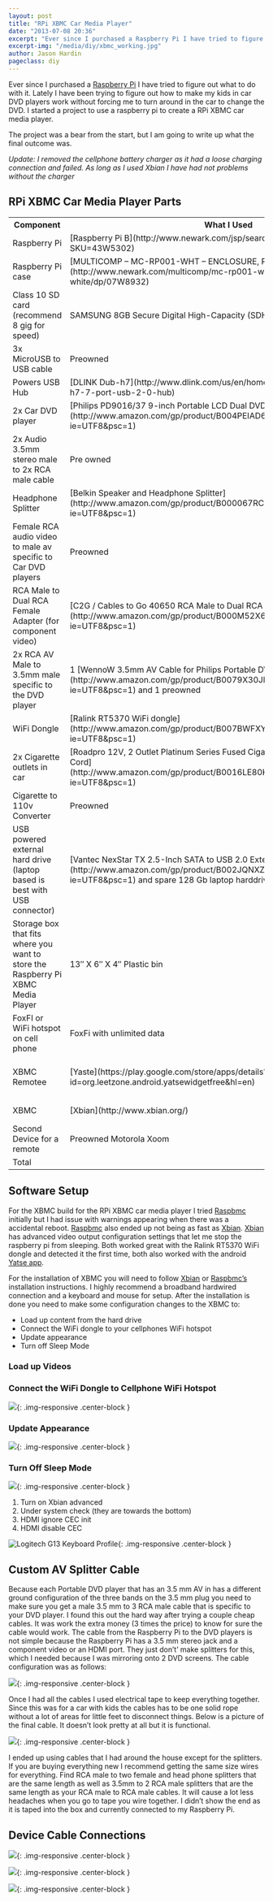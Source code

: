 ```yaml
---
layout: post
title: "RPi XBMC Car Media Player"
date: "2013-07-08 20:36"
excerpt: "Ever since I purchased a Raspberry Pi I have tried to figure out what to do with it. Lately I have been trying to figure out how to make my kids in car DVD players work without forcing me to turn around in the car to change the DVD. I started a project to use a raspberry pi to create a RPi XBMC car media player."
excerpt-img: "/media/diy/xbmc_working.jpg"
author: Jason Hardin
pageclass: diy
---
```


Ever since I purchased a [Raspberry Pi](http://www.raspberrypi.org/) I have tried to figure out what to do with it. Lately I have been trying to figure out how to make my kids in car DVD players work without forcing me to turn around in the car to change the DVD. I started a project to use a raspberry pi to create a RPi XBMC car media player.

The project was a bear from the start, but I am going to write up what the final outcome was.

*Update: I removed the cellphone battery charger as it had a loose charging connection and failed. As long as I used Xbian I have had not problems without the charger*

## RPi XBMC Car Media Player Parts

<table>
<tbody>
<tr>
<th>Component</th>
<th>What I Used</th>
<th>Price</th>
</tr>
<tr>
<td>Raspberry Pi</td>
<td>[Raspberry Pi B](http://www.newark.com/jsp/search/productdetail.jsp?SKU=43W5302)</td>
<td>$35</td>
</tr>
<tr>
<td>Raspberry Pi case</td>
<td>[MULTICOMP – MC-RP001-WHT – ENCLOSURE, RASPBERRY PI, WHITE](http://www.newark.com/multicomp/mc-rp001-wht/enclosure-raspberry-pi-white/dp/07W8932)</td>
<td>$7.35</td>
</tr>
<tr>
<td>Class 10 SD card (recommend 8 gig for speed)</td>
<td>SAMSUNG 8GB Secure Digital High-Capacity (SDHC)</td>
<td>$6.99</td>
</tr>
<tr>
<td>3x MicroUSB to USB cable</td>
<td>Preowned</td>
<td>0</td>
</tr>
<tr>
<td>Powers USB Hub</td>
<td>[DLINK Dub-h7](http://www.dlink.com/us/en/home-solutions/connect/usb/dub-h7-7-port-usb-2-0-hub)</td>
<td>0</td>
</tr>
<tr>
<td>2x Car DVD player</td>
<td>[Philips PD9016/37 9-inch Portable LCD Dual DVD player](http://www.amazon.com/gp/product/B004PEIAD6/ref=oh_details_o01_s00_i00?ie=UTF8&amp;psc=1)</td>
<td>$159.99</td>
</tr>
<tr>
<td>2x Audio 3.5mm stereo male to 2x RCA male cable</td>
<td>Pre owned</td>
<td>0</td>
</tr>
<tr>
<td>Headphone Splitter</td>
<td>[Belkin Speaker and Headphone Splitter](http://www.amazon.com/gp/product/B000067RC4/ref=oh_details_o02_s00_i01?ie=UTF8&amp;psc=1)</td>
<td>$3.80</td>
</tr>
<tr>
<td>Female RCA audio video to male av specific to Car DVD players</td>
<td>Preowned</td>
<td>0</td>
</tr>
<tr>
<td>RCA Male to Dual RCA Female Adapter (for component video)</td>
<td>[C2G / Cables to Go 40650 RCA Male to Dual RCA Female Adapter (Black)](http://www.amazon.com/gp/product/B000M52X62/ref=oh_details_o02_s00_i00?ie=UTF8&amp;psc=1)</td>
<td>$1.94</td>
</tr>
<tr>
<td>2x RCA AV Male to 3.5mm male specific to the DVD player</td>
<td>1 [WennoW 3.5mm AV Cable for Philips Portable DVD Player](http://www.amazon.com/gp/product/B0079X30JE/ref=oh_details_o03_s00_i00?ie=UTF8&amp;psc=1) and 1 preowned</td>
<td>$9.98</td>
</tr>
<tr>
<td>WiFi Dongle</td>
<td>[Ralink RT5370 WiFi dongle](http://www.amazon.com/gp/product/B007BWFXYS/ref=oh_details_o03_s00_i00?ie=UTF8&amp;psc=1)</td>
<td>$8.99</td>
</tr>
<tr>
<td>2x Cigarette outlets in car</td>
<td>[Roadpro 12V, 2 Outlet Platinum Series Fused Cigarette Lighter Adapter with Short Cord](http://www.amazon.com/gp/product/B0016LE80K/ref=oh_details_o04_s00_i00?ie=UTF8&amp;psc=1)</td>
<td>$6.09</td>
</tr>
<tr>
<td>Cigarette to 110v Converter</td>
<td>Preowned</td>
<td>0</td>
</tr>
<tr>
<td>USB powered external hard drive (laptop based is best with USB connector)</td>
<td>[Vantec NexStar TX 2.5-Inch SATA to USB 2.0 External Hard Drive Enclosure](http://www.amazon.com/gp/product/B002JQNXZC/ref=oh_details_o07_s00_i00?ie=UTF8&amp;psc=1) and spare 128 Gb laptop harddrive</td>
<td>$9.99</td>
</tr>
<tr>
<td>Storage box that fits where you want to store the Raspberry Pi XBMC Media Player</td>
<td>13″ X 6″ X 4″ Plastic bin</td>
<td>$5</td>
</tr>
<tr>
<td>FoxFI or WiFi hotspot on cell phone</td>
<td>FoxFi with unlimited data</td>
<td>0</td>
</tr>
<tr>
<td>XBMC Remotee</td>
<td>[Yaste](https://play.google.com/store/apps/details?id=org.leetzone.android.yatsewidgetfree&amp;hl=en)</td>
<td>$4.99 for pro and supporting the app</td>
</tr>
<tr>
<td>XBMC</td>
<td>[Xbian](http://www.xbian.org/)</td>
<td>0 (donation)</td>
</tr>
<tr>
<td>Second Device for a remote</td>
<td>Preowned Motorola Xoom</td>
<td>0</td>
</tr>
<tr>
<td>Total</td>
<td></td>
<td>$241.34</td>
</tr>
</tbody>
</table>

## Software Setup

For the XBMC build for the RPi XBMC car media player I tried [Raspbmc](http://www.raspbmc.com/) initially but I had issue with warnings appearing when there was a accidental reboot. [Raspbmc](http://www.raspbmc.com/) also ended up not being as fast as [Xbian](http://www.xbian.org/). [Xbian](http://www.xbian.org/) has advanced video output configuration settings that let me stop the raspberry pi from sleeping. Both worked great with the Ralink RT5370 WiFi dongle and detected it the first time, both also worked with the android [Yatse app](https://play.google.com/store/apps/details?id=org.leetzone.android.yatsewidgetfree&hl=en).

For the installation of XBMC you will need to follow [Xbian](http://www.xbian.org/download/) or [Raspbmc’s](http://www.raspbmc.com/download/) installation instructions. I highly recommend a broadband hardwired connection and a keyboard and mouse for setup. After the installation is done you need to make some configuration changes to the XBMC to:

- Load up content from the hard drive
- Connect the WiFi dongle to your cellphones WiFi hotspot
- Update appearance
- Turn off Sleep Mode

### Load up Videos



### Connect the WiFi Dongle to Cellphone WiFi Hotspot

![]({{site.url}}/media/diy/xbmc_screenshot002.png){: .img-responsive  .center-block }

### Update Appearance

![]({{site.url}}/media/diy/xbmc_screenshot000.png){: .img-responsive  .center-block }

### Turn Off Sleep Mode

![]({{site.url}}/media/diy/xbmc_screenshot001.png){: .img-responsive  .center-block }

1. Turn on Xbian advanced
2. Under system check (they are towards the bottom)
3. HDMI ignore CEC init
4. HDMI disable CEC

![ Logitech G13 Keyboard Profile]({{site.url}}/media/diy/xbmc_screenshot002.png){: .img-responsive  .center-block }

## Custom AV Splitter Cable

Because each Portable DVD player that has an 3.5 mm AV in has a different ground configuration of the three bands on the 3.5 mm plug you need to make sure you get a male 3.5 mm to 3 RCA male cable that is specific to your DVD player. I found this out the hard way after trying a couple cheap cables. It was work the extra money (3 times the price) to know for sure the cable would work. The cable from the Raspberry Pi to the DVD players is not simple because the Raspberry Pi has a 3.5 mm stereo jack and a component video or an HDMI port. They just don’t’ make splitters for this, which I needed because I was mirroring onto 2 DVD screens. The cable configuration was as follows:

![]({{site.url}}/media/diy/RPICarMediaCentreWiring.svg){: .img-responsive  .center-block }

Once I had all the cables I used electrical tape to keep everything together. Since this was for a car with kids the cables has to be one solid rope without a lot of areas for little feet to disconnect things. Below is a picture of the final cable. It doesn’t look pretty at all but it is functional.

![]({{site.url}}/media/diy/xbmc_wiring.jpg){: .img-responsive  .center-block }

I ended up using cables that I had around the house except for the splitters. If you are buying everything new I recommend getting the same size wires for everything. Find RCA male to two female and head phone splitters that are the same length as well as 3.5mm to 2 RCA male splitters that are the same length as your RCA male to RCA male cables. It will cause a lot less headaches when you go to tape you wire together. I didn’t show the end as it is taped into the box and currently connected to my Raspberry Pi.

## Device Cable Connections

![]({{site.url}}/media/diy/RPI-Car-Media-Center-Device-Connections-Revised.svg){: .img-responsive  .center-block }

![]({{site.url}}/media/diy/xbmc_box.jpg){: .img-responsive  .center-block }

![]({{site.url}}/media/diy/xbmc_working.jpg){: .img-responsive  .center-block }
